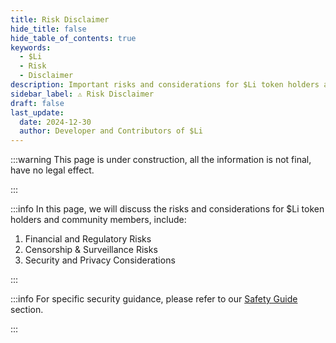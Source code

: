 ```yaml
---
title: Risk Disclaimer
hide_title: false
hide_table_of_contents: true
keywords:
  - $Li
  - Risk
  - Disclaimer
description: Important risks and considerations for $Li token holders and community members
sidebar_label: ⚠️ Risk Disclaimer
draft: false
last_update:
  date: 2024-12-30
  author: Developer and Contributors of $Li
---
```


:::warning
This page is under construction, all the information is not final, have no legal effect.

:::

:::info
In this page, we will discuss the risks and considerations for $Li token holders and community members, include:

1. Financial and Regulatory Risks
2. Censorship & Surveillance Risks
3. Security and Privacy Considerations

:::

:::info
For specific security guidance, please refer to our [Safety Guide](/wiki/category/safety) section.

:::
